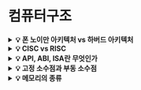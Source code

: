# 컴퓨터구조

<details>
<summary><strong>💡 폰 노이만 아키텍처 vs 하버드 아키텍처</strong></summary>
폰 노이만 아키텍처와 하버드 아키텍처는 컴퓨터 구조의 한 종류이다.
  <ul>
    <li>
      폰 노이만 아키텍처
      <ul>
        <li>존 폰 노이만이 제안한 구조로, 프로그램 내장 방식이라고도 부른다. </li>
        <li>메모리 안에 명령어(프로그램) 영역과 데이터 영역이 혼재되어 있는 형태이다.</li>
        <li>이전에는 컴퓨터의 하드웨어를 재배치해야만 소프트웨어를 교체할 수 있었지만, 폰 노이만 아키텍처를 도입함으로써 컴퓨터 프로그램 범용성이 크게 향상되었다.</li>
        <li>CPU가 명령어와 데이터에 동시 접근할 수 없고, 메모리의 값을 읽고 쓰는 구조이기 때문에 병목 현상이 생길 수 밖에 없다. </li>
      </ul>
    </li>
    <li>
    	하버드 아키텍처
      <ul>
        <li>폰 노이만 구조의 문제점을 극복하기 위해 명령어 메모리와 데이터 메모리가 분리되어 병렬적으로 작업이 처리되도록 구현한 구조이다. </li>
        <li>명령을 읽는 작업과 데이터를 읽는 작업을 동시에 할 수 있어 속도가 더 빠르다. </li>
        <li>회로 구조가 복잡하고 메모리가 공간을 많이 차지하게 된다. </li>
      </ul>
    </li>
    <li>현대 컴퓨터는 CPU 외부적으로는 폰 노이만 구조를, 내부는 하버드 구조를 적용하는 하이브리드 구조를 도입하여 속도를 향상시켰다. </li>
  </ul>
  <img src="https://user-images.githubusercontent.com/70627979/221409501-f9fb52b9-d127-4723-ac05-5be69d9cf7be.png" alt="image" style="zoom:50%;" />
</details>

<details>
<summary><strong>💡 CISC vs RISC</strong></summary>
  <ul>
    <li>
      CISC(Complex Instruction Set Computer)
      <ul>
        <li>연산을 처리하는 복잡한 명령어들을 수백개 이상 탑재하고 있는 프로세서이다. </li>
        <li>명령어마다 실행하는 시간이 다르다.</li>
        <li>복합 명령을 가짐으로써 하위 호환성이 높지만, 전력 소모가 크고 속도가 느리며 비싸다.</li>
      </ul>
    </li>
    <li>
    	RISC(Reduced Instruction Set Computer)
      <ul>
        <li>사용 빈도가 높은 20%의 명령어를 기반으로 최소한의 명령어 세트를 구성한 프로세서이다. </li>
        <li>명령어마다 실행하는 시간이 동일하다.</li>
        <li>하드웨어가 간단한 대신 소프트웨어가 복잡하고 크기가 커졌다.</li>
        <li>호환성이 부족하지만, 전력 소모가 적고 속도가 빠르며 가격이 저렴한 편이다. </li>
      </ul>
    </li>
  </ul>
</details>

<details>
<summary><strong>💡 API, ABI, ISA란 무엇인가</strong></summary>
  <ul>
    <li>
      ISA(Intruction Set Architecture)
      <ul>
        <li>마이크로 프로세서가 인식해서 기능을 이해하고 실행할 수 있는 기계어 명령어 셋이다.</li>
        <li>C언어 등으로 작성된 프로그램이 ISA 규칙에 맞게 적절히 기계어로 번역되면CPU가 이를 읽고 해석한 후 실행한다. </li>
        <li>하나의 CPU는 하나의 ISA만 사용한다. </li>
      </ul>
    </li>
    <li>
    	ABI(Application Binary Interface)
      <ul>
        <li>특정 아키텍처에서 두 개 이상의 소프트웨어 간의 바이너리 인터페이스를 정의한다.</li>
        <li>ABI가 호환되어야 프로그램을 실행시킬 수 있다. mac 환경에서 window 응용 프로그램을 실행할 수 없는 이유가 바로 ABI가 호환되지 않기 때문이다.</li>
        <li>ex) Windows 와 Windows RT와의 관계</li>
      </ul>
    </li>
    <li>
    	API(Application Programming Interface)
      <ul>
        <li>코드 레벨에서 다른 소프트웨어와 통신하는 인터페이스를 정의한다.</li>
      </ul>
    </li>
  </ul>
</details>

<details>
<summary><strong>💡 고정 소수점과 부동 소수점</strong></summary>
  컴퓨터에서는 실수를 고정 소수점 과 부동 소수점 으로 표현한다.
  <ol>
    <li>
      고정 소수점 (Fixed Point)
      <ul>
        <li>소수점이 찍힐 위치를 미리 정해놓고 소수를 표현 (정수 + 소수)</li>
        <li>ex) 3.141592 (부호, 정수부, 소수부)</li>
        <li>장점 : 실수부를 정수부와 소수부 만으로 표현하여 비교적 단순하다.</li>
        <li>단점 : 표현의 범위가 한정적이다. (정수부 : 15bit, 소수부 : 16bit)</li>
      </ul>
      <img src="https://user-images.githubusercontent.com/70627979/221410024-d2b43e01-b843-4902-a068-b35bfca3d1cf.png" alt="image" style="zoom:70%;" />
    </li>
    <li>
    	부동 소수점(Floating Point)
      <ul>
        <li>
        	실수부를 가수부 와 지수부 로 표현한다.
          <ul>
            <li>가수부 : 실수의 실제 값 표현</li>
            <li>지수부 : 크기를 표현, 가수의 어디 쯤 소수점이 있는지 표현</li>
          </ul>
        </li>
        <li>
          지수의 값에 따라 소수점이 움직이는 방식을 활용한 실수 표현 방법이다.
          <ul>
            <li>소수점의 위치가 고정되어 있지 않는다.</li>
          </ul>
        </li>
        <li>장점 : 표현할 수 있는 수의 범위가 넓음</li>
        <li>단점 : 오차 발생의 가능성 존재</li>
      </ul>
      <img src="https://user-images.githubusercontent.com/70627979/221410074-058fb865-c8cb-498a-936b-94aff9b98cc1.png" alt="image" style="zoom:70%;" />
    </li>
  </ol>
</details>

<details>
<summary><strong>💡 메모리의 종류</strong></summary>
  <ul>
    <li>
      RAM (Random Access Memory)
      <ul>
        <li>휘발성 메모리로, 전원을 끄면 데이터가 소멸된다.</li>
        <li>SRAM(Static RAM) : 전원이 공급되는 동안에는 데이터를 보관할 수 있어 재생할 필요가 없다. </li>
        <li>DRAM(Dynamic RAM) : 일정 시간이 되면 데이터가 사라지므로 다시 재생시켜야한다.</li>
        <li>일반적으로 메인 메모리에 DRAM을 사용하고 캐시 같은 고속 메모리에 SRAM을 사용한다.</li>
      </ul>
    </li>
    <li>
    	ROM (Read Only Memory)
      <ul>
        <li>비휘발성 메모리로, 전원을 꺼도 데이터가 소멸되지 않는다.</li>
        <li>데이터를 저장하면 반영구적으로 사용할 수 있다. 기본적으로는 데이터 수정이 불가하지만 특정 기술을 통해 데이터 삭제 후 다시 기록이 가능하다. </li>
        <li>EPROM(Erasable PROM) : 저장 후 저장된 데이터를 삭제 가능</li>
        <li>EEPROM(Electrically Erasable PROM) : 고전압으로 데이터 삭제 후 다시 기록 가능</li>
        <li>UVEPROM(Ultra-Violet EPROM) : 자외선을 통하여 데이터 삭제</li>
      </ul>
    </li>
    <li>
    	플래시 메모리
      <ul>
        <li>RAM 처럼 데이터 수정이 쉬우면서 ROM 처럼 비휘발성 메모리이다.</li>
        <li>자유롭게 재기록이 가능하나 SDRAM, DRAM에 비하면 속도는 매우 느리다.</li>
        <li>USB, SSD 등의 다양한 저장장치로 사용된다.</li>
      </ul>
    </li>
  </ul>
</details>
